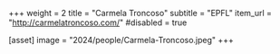 +++
weight = 2
title = "Carmela Troncoso"
subtitle = "EPFL"
item_url = "http://carmelatroncoso.com/"
#disabled = true

[asset]
  image = "2024/people/Carmela-Troncoso.jpeg"
+++
